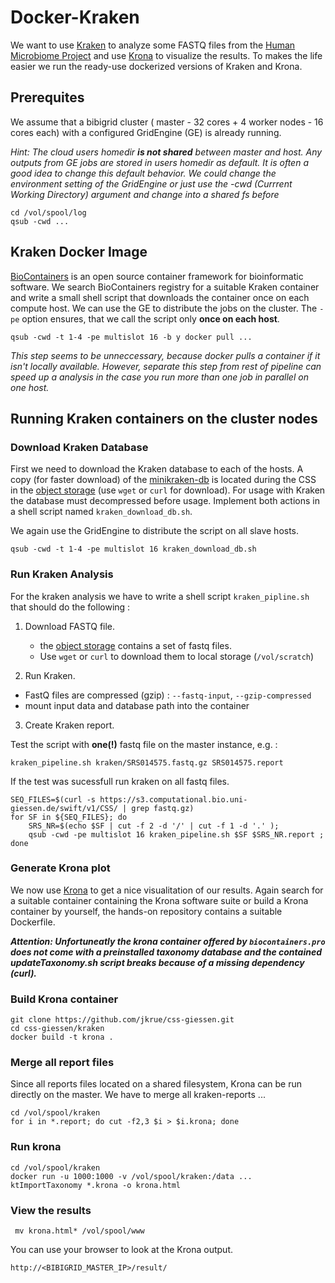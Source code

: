 # Docker-Kraken

We want to use [Kraken](https://ccb.jhu.edu/software/kraken/) to analyze some FASTQ files from the [Human Microbiome Project](http://hmpdacc.org) and use [Krona](https://github.com/marbl/Krona/wiki) to visualize the results. To makes the life easier we run the ready-use dockerized versions of Kraken and Krona.



## Prerequites
We assume that a bibigrid cluster ( master - 32 cores + 4 worker nodes - 16 cores each) with a configured GridEngine (GE) is already running.

   	
*Hint: The cloud users homedir* ***is not shared*** *between master and host. Any outputs from GE jobs are stored in users homedir as default. It is often a good idea to change this default behavior. We could change the environment setting of the GridEngine or just use the -cwd (Currrent Working Directory) argument and change into a shared fs before*

	cd /vol/spool/log
	qsub -cwd ...


## Kraken Docker Image

[BioContainers](http://biocontainers.pro) is an open source container framework for bioinformatic software. We search BioContainers registry for a suitable Kraken container and write a small shell script that downloads the container once on each compute host. We can use the GE to distribute the jobs on the
cluster. The `-pe` option ensures, that we call the script only  **once on each host**.

	qsub -cwd -t 1-4 -pe multislot 16 -b y docker pull ...
	
*This step seems to be unneccessary, because docker pulls a container if it isn't locally available. However, separate this step from rest of pipeline can speed up a analysis in the case you run more than one job in parallel on one host.*

## Running Kraken containers on the cluster nodes

### Download Kraken Database

First we need to download the Kraken database to each of
the hosts. A copy (for faster download) of the [minikraken-db](https://ccb.jhu.edu/software/kraken/dl/minikraken.tgz) is located during the CSS in the [object storage](https://s3.computational.bio.uni-giessen.de/swift/v1/CSS/) (use `wget` or `curl` for download). For usage with Kraken the database must decompressed before usage. Implement both actions in a shell script named `kraken_download_db.sh`. 

We again use the GridEngine to distribute the script on all slave hosts.

	qsub -cwd -t 1-4 -pe multislot 16 kraken_download_db.sh


### Run Kraken Analysis

For the kraken analysis we have to write a shell script `kraken_pipline.sh` that should do the following :

1. Download FASTQ file.
	- the [object storage](https://s3.computational.bio.uni-giessen.de/swift/v1/CSS/) contains a set of fastq files.
	- Use `wget` or `curl`  to download them to local storage (`/vol/scratch`)
	
2. Run Kraken.
 - FastQ files are compressed (gzip) : `--fastq-input`, `--gzip-compressed`
 - mount input data and database path into the container
  	
3. Create Kraken report.

Test the script with **one(!)** fastq file on the master instance, e.g. :

	kraken_pipeline.sh kraken/SRS014575.fastq.gz SRS014575.report

If the test was  sucessfull run kraken on all fastq files.

	SEQ_FILES=$(curl -s https://s3.computational.bio.uni-giessen.de/swift/v1/CSS/ | grep fastq.gz)
	for SF in ${SEQ_FILES}; do 
		SRS_NR=$(echo $SF | cut -f 2 -d '/' | cut -f 1 -d '.' ); 
		qsub -cwd -pe multislot 16 kraken_pipeline.sh $SF $SRS_NR.report ; 
	done 	
    
### Generate Krona plot

We now use [Krona](https://github.com/marbl/Krona/wiki) to get a nice visualitation of our results. Again search for a suitable container containing the Krona software suite or build a Krona container by yourself, the hands-on repository contains a suitable Dockerfile.

***Attention: Unfortuneatly the krona container offered by `biocontainers.pro` does not come with a preinstalled taxonomy database and the contained updateTaxonomy.sh script breaks because of a missing dependency (curl).***

### Build Krona container

	git clone https://github.com/jkrue/css-giessen.git
	cd css-giessen/kraken
	docker build -t krona .


### Merge all report files
Since all reports files located on a shared filesystem, Krona can be run directly on the master. We have to merge all kraken-reports ...

    cd /vol/spool/kraken
    for i in *.report; do cut -f2,3 $i > $i.krona; done
    
### Run krona  
    
    cd /vol/spool/kraken
    docker run -u 1000:1000 -v /vol/spool/kraken:/data ... ktImportTaxonomy *.krona -o krona.html
    
### View the results

     mv krona.html* /vol/spool/www
    
You can use your browser to look at the Krona output.

	http://<BIBIGRID_MASTER_IP>/result/


    


